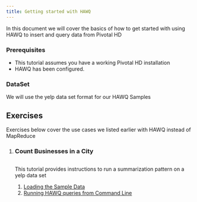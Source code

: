 ```yaml
---
title: Getting started with HAWQ		
---
```


In this document we will cover the basics of how to get started with using HAWQ to insert and query data from Pivotal HD

### Prerequisites

*	This tutorial assumes you have a working Pivotal HD installation
*	HAWQ has been configured.

### DataSet

We will use the yelp data set format for our HAWQ Samples

## Exercises ##
Exercises below cover the use cases we listed earlier with HAWQ instead of MapReduce

<ol class="class-list">
  <li>
      <h3>Count Businesses in a City</h3>
      <span></span>
    </a>
    <img src="/images/elephant_rgb_sq.png" alt="">
    <p class="description">
      This tutorial provides instructions to run a summarization pattern on a yelp data set
    </p>
    <ol class="lesson-list">
      <li>
        <a href="hawq/count-businesses-in-city/load.html">
        Loading the Sample Data
       </a>
     </li>
     <li>
      <a href="hawq/count-businesses-in-city/cmd.html">
        Running HAWQ queries from Command Line
      </a>
    </li>
</ol>
